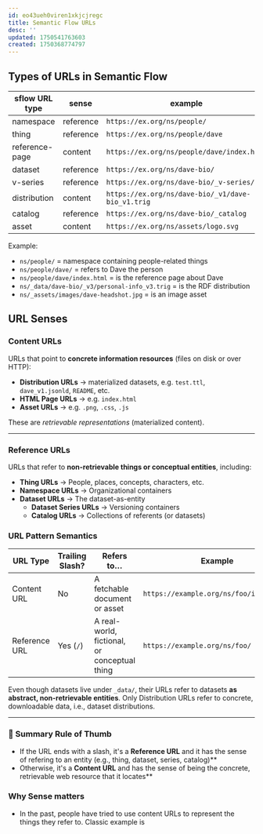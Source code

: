 ```yaml
---
id: eo43ueh0viren1xkjcjregc
title: Semantic Flow URLs
desc: ''
updated: 1750541763603
created: 1750368774797
---
```


## Types of URLs in Semantic Flow

| sflow URL type   | sense     | example                                            | catalog            | versioned |
|------------------|-----------|----------------------------------------------------|--------------------|-----------|
| namespace        | reference | `https://ex.org/ns/people/`                        | catalog.namespace  | ❌        |
| thing            | reference | `https://ex.org/ns/people/dave`                    | thing catalog      | ❌        |
| reference-page   | content   | `https://ex.org/ns/people/dave/index.html`         | ❌                  | ❌        |
| dataset          | reference | `https://ex.org/ns/dave-bio/`                      | dataset catalog    | ✅        |
| v-series         | reference | `https://ex.org/ns/dave-bio/_v-series/`            | with dataset       | ❌        |
| distribution     | content   | `https://ex.org/ns/dave-bio/_v1/dave-bio_v1.trig`  | ❌                  | ❌        |
| catalog          | reference | `https://ex.org/ns/dave-bio/_catalog`              | with dataset       | ✅        |
| asset            | content   | `https://ex.org/ns/assets/logo.svg`                | ❌                  | ❌        |


Example:
- `ns/people/` = namespace containing people-related things
- `ns/people/dave/` = refers to Dave the person
- `ns/people/dave/index.html` = is the reference page about Dave
- `ns/_data/dave-bio/_v3/personal-info_v3.trig` = is the RDF distribution
- `ns/_assets/images/dave-headshot.jpg` = is an image asset


## URL Senses

### **Content URLs**

URLs that point to **concrete information resources** (files on disk or over HTTP):

* **Distribution URLs** → materialized datasets, e.g. `test.ttl`, `dave_v1.jsonld`, `README`, etc.
* **HTML Page URLs** → e.g. `index.html`
* **Asset URLs** → e.g. `.png`, `.css`, `.js`

These are *retrievable representations* (materialized content).

---

### **Reference URLs**

URLs that refer to **non-retrievable things or conceptual entities**, including:

* **Thing URLs** → People, places, concepts, characters, etc.
* **Namespace URLs** → Organizational containers
* **Dataset URLs** → The dataset-as-entity
    * **Dataset Series URLs** → Versioning containers
    * **Catalog URLs** → Collections of referents (or datasets)


### URL Pattern Semantics

| URL Type      | Trailing Slash? | Refers to…                                    | Example                                 |
|---------------|-----------------|------------------------------------|-----------------------------------------|
| Content URL   | No              | A fetchable document or asset                 | `https://example.org/ns/foo/index.html` |
| Reference URL | Yes (`/`)       | A real-world, fictional, or conceptual thing  | `https://example.org/ns/foo/`           |

Even though datasets live under `_data/`, their URLs refer to datasets **as abstract, non-retrievable entities**. Only Distribution URLs refer to concrete, downloadable data, i.e., dataset distributions.

---

### 🧾 Summary Rule of Thumb

- If the URL ends with a slash, it's a **Reference URL** and it has the sense of refering to an entity (e.g., thing, dataset, series, catalog)**
- Otherwise, it's a **Content URL** and has the sense of being the concrete, retrievable web resource that it locates**

### Why Sense matters

- In the past, people have tried to use content URLs to represent the things they refer to. Classic example is 
